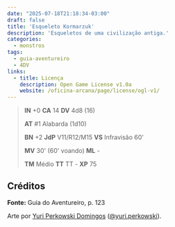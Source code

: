 ```yaml
---
date: "2025-07-18T21:18:34-03:00"
draft: false
title: 'Esqueleto Kormarzuk'
description: 'Esqueletos de uma civilização antiga.'
categories:
  - monstros
tags:
  - guia-aventureiro
  - 4DV
links:
  - title: Licença
    description: Open Game License v1.0a
    website: /oficina-arcana/page/license/ogl-v1/
---
```


> **IN** +0 **CA** 14 **DV** 4d8 (16)
>
> **AT** #1 Alabarda (1d10)
>
> **BN** +2 **JdP** V11/R12/M15 **VS** Infravisão 60'
>
> **MV** 30' (60' voando) **ML** -
>
> **TM** Médio **TT** TT - **XP** 75

## Créditos

**Fonte:** Guia do Aventureiro, p. 123

Arte por [Yuri Perkowski Domingos](https://www.artstation.com/perkowski) ([@yuri.perkowski](https://www.instagram.com/yuri.perkowski/)).
